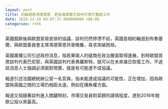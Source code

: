 ```yaml
---
layout: post
title: 約翰遜晤馮德萊恩　若有進展雙方談判代表可重啟工作
date: 2020-12-10 04:07:37.000000000 +08:00
categories: rthk
---
```


英國脫歐後與歐盟貿易安排的協議，談判仍然停滯不前，英國首相約翰遜到布魯塞爾，與歐盟委員會主席馮德萊恩共晉晚餐，尋求突破困局。

英國廣播公司引述政府消息，指若果兩人的磋商在政治層面取得進展，到時歐盟首席談判代表巴尼耶，與英國談判代表弗羅斯特，就可以在未來幾日恢復工作。不過該消息人士強調必須面對現實，就是有可能達不成協議。

報道引述法國總統辦公室一名官員，指未能達成協議的可能性，正在增加，因為歐盟與英國之間的立場仍相距太遠，例如在捕魚權方面。

報道又指隨著談判進入關鍵時刻，市場交易員對英鎊的謹慎程度，達到2016年脫歐公投以來最高。
